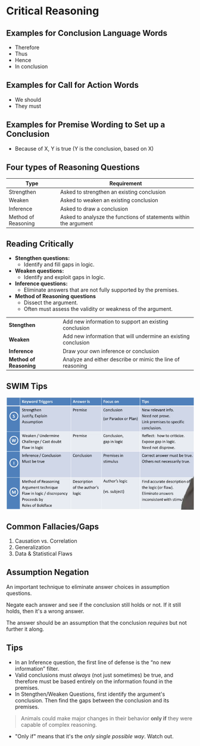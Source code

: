 # Critical Reasoning

## Examples for Conclusion Language Words

- Therefore
- Thus 
- Hence
- In conclusion

## Examples for Call for Action Words

- We should 
- They must 

## Examples for Premise Wording to Set up a Conclusion

- Because of X, Y is true (Y is the conclusion, based on X)

## Four types of Reasoning Questions

| Type                | Requirement                                                       |
| ------------------- | ----------------------------------------------------------------- |
| Strengthen          | Asked to strengthen an existing conclusion                        |
| Weaken              | Asked to weaken an existing conclusion                            |
| Inference           | Asked to draw a conclusion                                        |
| Method of Reasoning | Asked to analysze the functions of statements within the argument |

## Reading Critically

- **Stengthen questions:**
  - Identify and fill gaps in logic.
- **Weaken questions:** 
  - Identify and exploit gaps in logic.
- **Inference questions:**
  - Eliminate answers that are not fully supported by the premises.
- **Method of Reasoning questions**
  - Dissect the argument.
  - Often must assess the validity or weakness of the argument. 

|                         |                                                                |
| ----------------------- | -------------------------------------------------------------- |
| **Stengthen**           | Add new information to support an existing conclusion          |
| **Weaken**              | Add new information that will undermine an existing conclusion |
| **Inference**           | Draw your own inference or conclusion                          |
| **Method of Reasoning** | Analyze and either describe or mimic the line of reasoning     |

## SWIM Tips 

![](zz_swim_tips.png)

## Common Fallacies/Gaps

1. Causation vs. Correlation
2. Generalization
3. Data & Statistical Flaws

## Assumption Negation 

An important technique to eliminate answer choices in assumption questions.

Negate each answer and see if the conclusion still holds or not. 
If it still holds, then it's a wrong answer.

The answer should be an assumption that the conclusion *requires* but not further it along.


## Tips

- In an Inference question, the first line of defense is the “no new information” filter. 
- Valid conclusions must *always* (not just sometimes) be true, and therefore must be based entirely
  on the information found in the premises.
- In Stengthen/Weaken Questions, first identify the argument's conclusion. Then find the gaps between
  the conclusion and its premises. 

> Animals could make major changes in their behavior **only if** they were capable of complex reasoning.

- "Only if" means that it's the *only single possible way*. Watch out.
